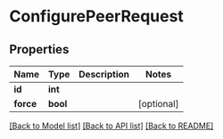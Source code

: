 # ConfigurePeerRequest

## Properties
Name | Type | Description | Notes
------------ | ------------- | ------------- | -------------
**id** | **int** |  | 
**force** | **bool** |  | [optional] 

[[Back to Model list]](../README.md#documentation-for-models) [[Back to API list]](../README.md#documentation-for-api-endpoints) [[Back to README]](../README.md)


